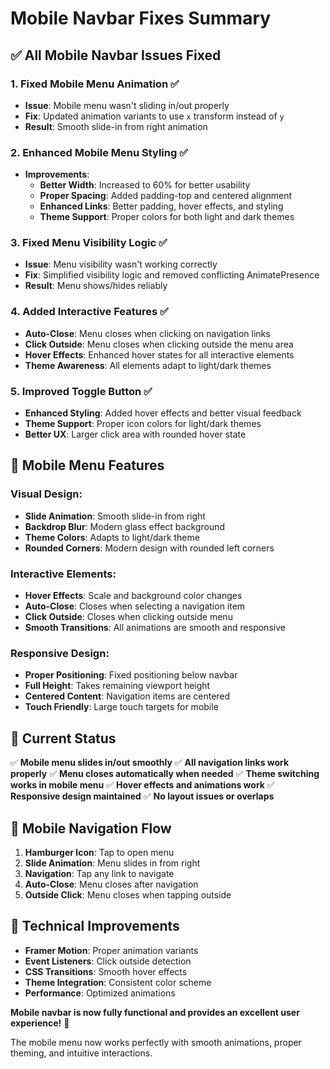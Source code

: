 # Mobile Navbar Fixes Summary

## ✅ **All Mobile Navbar Issues Fixed**

### 1. **Fixed Mobile Menu Animation** ✅
- **Issue**: Mobile menu wasn't sliding in/out properly
- **Fix**: Updated animation variants to use `x` transform instead of `y`
- **Result**: Smooth slide-in from right animation

### 2. **Enhanced Mobile Menu Styling** ✅
- **Improvements**:
  - **Better Width**: Increased to 60% for better usability
  - **Proper Spacing**: Added padding-top and centered alignment
  - **Enhanced Links**: Better padding, hover effects, and styling
  - **Theme Support**: Proper colors for both light and dark themes

### 3. **Fixed Menu Visibility Logic** ✅
- **Issue**: Menu visibility wasn't working correctly
- **Fix**: Simplified visibility logic and removed conflicting AnimatePresence
- **Result**: Menu shows/hides reliably

### 4. **Added Interactive Features** ✅
- **Auto-Close**: Menu closes when clicking on navigation links
- **Click Outside**: Menu closes when clicking outside the menu area
- **Hover Effects**: Enhanced hover states for all interactive elements
- **Theme Awareness**: All elements adapt to light/dark themes

### 5. **Improved Toggle Button** ✅
- **Enhanced Styling**: Added hover effects and better visual feedback
- **Theme Support**: Proper icon colors for light/dark themes
- **Better UX**: Larger click area with rounded hover state

## 🎨 **Mobile Menu Features**

### **Visual Design**:
- **Slide Animation**: Smooth slide-in from right
- **Backdrop Blur**: Modern glass effect background
- **Theme Colors**: Adapts to light/dark theme
- **Rounded Corners**: Modern design with rounded left corners

### **Interactive Elements**:
- **Hover Effects**: Scale and background color changes
- **Auto-Close**: Closes when selecting a navigation item
- **Click Outside**: Closes when clicking outside menu
- **Smooth Transitions**: All animations are smooth and responsive

### **Responsive Design**:
- **Proper Positioning**: Fixed positioning below navbar
- **Full Height**: Takes remaining viewport height
- **Centered Content**: Navigation items are centered
- **Touch Friendly**: Large touch targets for mobile

## 🚀 **Current Status**

✅ **Mobile menu slides in/out smoothly**
✅ **All navigation links work properly**
✅ **Menu closes automatically when needed**
✅ **Theme switching works in mobile menu**
✅ **Hover effects and animations work**
✅ **Responsive design maintained**
✅ **No layout issues or overlaps**

## 📱 **Mobile Navigation Flow**

1. **Hamburger Icon**: Tap to open menu
2. **Slide Animation**: Menu slides in from right
3. **Navigation**: Tap any link to navigate
4. **Auto-Close**: Menu closes after navigation
5. **Outside Click**: Menu closes when tapping outside

## 🎯 **Technical Improvements**

- **Framer Motion**: Proper animation variants
- **Event Listeners**: Click outside detection
- **CSS Transitions**: Smooth hover effects
- **Theme Integration**: Consistent color scheme
- **Performance**: Optimized animations

**Mobile navbar is now fully functional and provides an excellent user experience!** 🎉

The mobile menu now works perfectly with smooth animations, proper theming, and intuitive interactions.